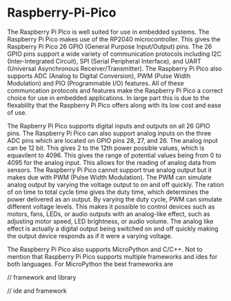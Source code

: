 # Raspberry-Pi-Pico

The Raspberry Pi Pico is well suited for use in embedded systems. The Raspberry Pi Pico makes use of the RP2040 microcontroller. This gives the Raspberry Pi Pico 26 GPIO (General Purpose Input/Output) pins. The 26 GPIO pins support a wide variety of communication protocols including I2C (Inter-Integrated Circuit), SPI (Serial Peripheral Interface), and UART (Universal Asynchronous Receiver/Transmitter). The Raspberry Pi Pico also supports ADC (Analog to Digital Conversion), PWM (Pulse Width Modulation) and PIO (Programmable I/O) features. All of these communcation protocols and features make the Raspberry Pi Pico a correct choice for use in embedded applications. In large part this is due to the flexablilty that the Raspberry Pi Pico offers along with its low cost and ease of use. 

The Rapberry Pi Pico supports digital inputs and outputs on all 26 GPIO pins. The Raspberry Pi Pico can also support analog inputs on the three ADC pins which are located on GPIO pins 28, 27, and 26. The analog input can be 12 bit. This gives 2 to the 12th power possible values, which is equavilent to 4096. This gives the range of potential values being from 0 to 4095 for the analog input. This allows for the reading of analog data from sensors. The Raspberry Pi Pico cannot support true analog output but it makes due with PWM (Pulse Width Modulation). The PWM can simulate analog output by varying the voltage output to on and off quickly. The ration of on time to total cycle time gives the duty time, which determines the power delivered as an output. By varying the duty cycle, PWM can simulate different voltage levels. This makes it possible to control devices such as motors, fans, LEDs, or audio outputs with an analog-like effect, such as adjusting motor speed, LED brightness, or audio volume. The analog like effect is actually a digital output being switched on and off quickly making the output device responds as if it were a varying voltage. 

The Raspberry Pi Pico also supports MicroPython and C/C++. Not to mention that Raspberry Pi Pico supports multiple frameworks and ides for both languages. For MicroPython the best frameworks are 

// framework and library

// ide and framework 







